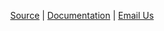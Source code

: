 <p align="center"><a href="github.com/maximusjesse/EllisIsland">Source</a> |
<a href="github.com/maximusjesse/EllisIslandPublic/wiki">Documentation</a> |
<a href="mailto:Vertafore-AnalyticsTeam@vertafore.com">Email Us<a/></p>
